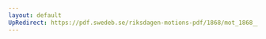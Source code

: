 ```yaml
---
layout: default
UpRedirect: https://pdf.swedeb.se/riksdagen-motions-pdf/1868/mot_1868__ak__00219.pdf
---
```


